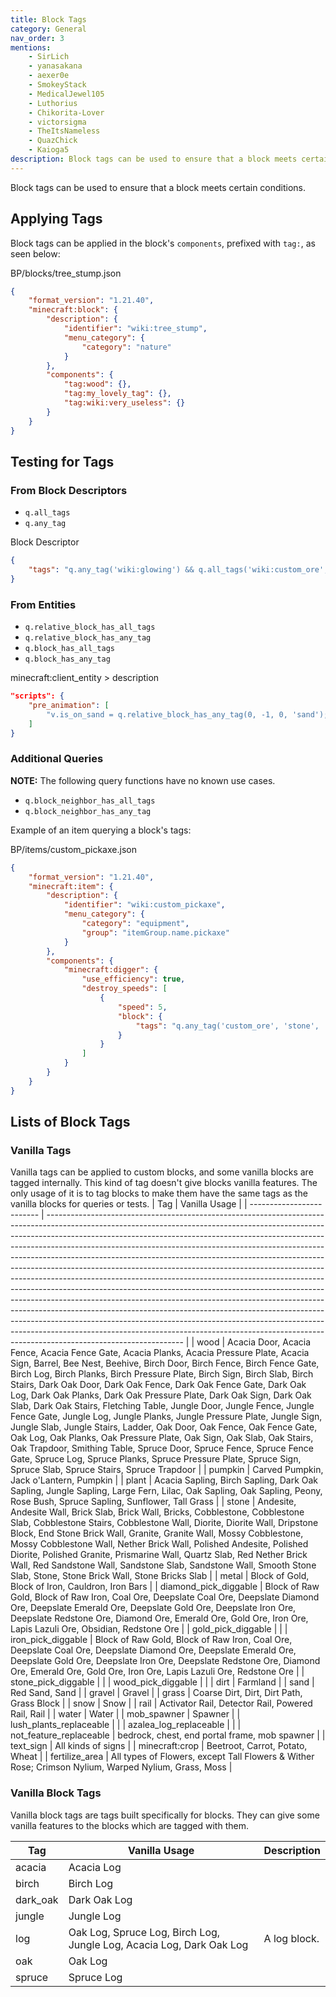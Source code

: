 ```yaml
---
title: Block Tags
category: General
nav_order: 3
mentions:
    - SirLich
    - yanasakana
    - aexer0e
    - SmokeyStack
    - MedicalJewel105
    - Luthorius
    - Chikorita-Lover
    - victorsigma
    - TheItsNameless
    - QuazChick
    - Kaioga5
description: Block tags can be used to ensure that a block meets certain conditions.
---
```


Block tags can be used to ensure that a block meets certain conditions.

## Applying Tags

Block tags can be applied in the block's `components`, prefixed with `tag:`, as seen below:

<CodeHeader>BP/blocks/tree_stump.json</CodeHeader>

```json
{
    "format_version": "1.21.40",
    "minecraft:block": {
        "description": {
            "identifier": "wiki:tree_stump",
            "menu_category": {
                "category": "nature"
            }
        },
        "components": {
            "tag:wood": {},
            "tag:my_lovely_tag": {},
            "tag:wiki:very_useless": {}
        }
    }
}
```

## Testing for Tags

### From Block Descriptors

-   `q.all_tags`
-   `q.any_tag`

<CodeHeader>Block Descriptor</CodeHeader>

```json
{
    "tags": "q.any_tag('wiki:glowing') && q.all_tags('wiki:custom_ore', 'stone')"
}
```

### From Entities

-   `q.relative_block_has_all_tags`
-   `q.relative_block_has_any_tag`
-   `q.block_has_all_tags`
-   `q.block_has_any_tag`

<CodeHeader>minecraft:client_entity > description</CodeHeader>

```json
"scripts": {
    "pre_animation": [
        "v.is_on_sand = q.relative_block_has_any_tag(0, -1, 0, 'sand');"
    ]
}
```

### Additional Queries

**NOTE:** The following query functions have no known use cases.

-   `q.block_neighbor_has_all_tags`
-   `q.block_neighbor_has_any_tag`

Example of an item querying a block's tags:

<CodeHeader>BP/items/custom_pickaxe.json</CodeHeader>

```json
{
    "format_version": "1.21.40",
    "minecraft:item": {
        "description": {
            "identifier": "wiki:custom_pickaxe",
            "menu_category": {
                "category": "equipment",
                "group": "itemGroup.name.pickaxe"
            }
        },
        "components": {
            "minecraft:digger": {
                "use_efficiency": true,
                "destroy_speeds": [
                    {
                        "speed": 5,
                        "block": {
                            "tags": "q.any_tag('custom_ore', 'stone', 'metal')"
                        }
                    }
                ]
            }
        }
    }
}
```

## Lists of Block Tags

### Vanilla Tags

Vanilla tags can be applied to custom blocks, and some vanilla blocks are tagged internally. This kind of tag doesn't give blocks vanilla features. The only usage of it is to tag blocks to make them have the same tags as the vanilla blocks for queries or tests.
| Tag | Vanilla Usage |
| ------------------------- | ---------------------------------------------------------------------------------------------------------------------------------------------------------------------------------------------------------------------------------------------------------------------------------------------------------------------------------------------------------------------------------------------------------------------------------------------------------------------------------------------------------------------------------------------------------------------------------------------------------------------------------------------------------------------------------------------------------------------------------------------------------------------------------------------------------------------------------------------------------------------------------------------------------------------------------------------------------------------------------------------------------- |
| wood | Acacia Door, Acacia Fence, Acacia Fence Gate, Acacia Planks, Acacia Pressure Plate, Acacia Sign, Barrel, Bee Nest, Beehive, Birch Door, Birch Fence, Birch Fence Gate, Birch Log, Birch Planks, Birch Pressure Plate, Birch Sign, Birch Slab, Birch Stairs, Dark Oak Door, Dark Oak Fence, Dark Oak Fence Gate, Dark Oak Log, Dark Oak Planks, Dark Oak Pressure Plate, Dark Oak Sign, Dark Oak Slab, Dark Oak Stairs, Fletching Table, Jungle Door, Jungle Fence, Jungle Fence Gate, Jungle Log, Jungle Planks, Jungle Pressure Plate, Jungle Sign, Jungle Slab, Jungle Stairs, Ladder, Oak Door, Oak Fence, Oak Fence Gate, Oak Log, Oak Planks, Oak Pressure Plate, Oak Sign, Oak Slab, Oak Stairs, Oak Trapdoor, Smithing Table, Spruce Door, Spruce Fence, Spruce Fence Gate, Spruce Log, Spruce Planks, Spruce Pressure Plate, Spruce Sign, Spruce Slab, Spruce Stairs, Spruce Trapdoor |
| pumpkin | Carved Pumpkin, Jack o'Lantern, Pumpkin |
| plant | Acacia Sapling, Birch Sapling, Dark Oak Sapling, Jungle Sapling, Large Fern, Lilac, Oak Sapling, Oak Sapling, Peony, Rose Bush, Spruce Sapling, Sunflower, Tall Grass |
| stone | Andesite, Andesite Wall, Brick Slab, Brick Wall, Bricks, Cobblestone, Cobblestone Slab, Cobblestone Stairs, Cobblestone Wall, Diorite, Diorite Wall, Dripstone Block, End Stone Brick Wall, Granite, Granite Wall, Mossy Cobblestone, Mossy Cobblestone Wall, Nether Brick Wall, Polished Andesite, Polished Diorite, Polished Granite, Prismarine Wall, Quartz Slab, Red Nether Brick Wall, Red Sandstone Wall, Sandstone Slab, Sandstone Wall, Smooth Stone Slab, Stone, Stone Brick Wall, Stone Bricks Slab |
| metal | Block of Gold, Block of Iron, Cauldron, Iron Bars |
| diamond_pick_diggable | Block of Raw Gold, Block of Raw Iron, Coal Ore, Deepslate Coal Ore, Deepslate Diamond Ore, Deepslate Emerald Ore, Deepslate Gold Ore, Deepslate Iron Ore, Deepslate Redstone Ore, Diamond Ore, Emerald Ore, Gold Ore, Iron Ore, Lapis Lazuli Ore, Obsidian, Redstone Ore |
| gold_pick_diggable | |
| iron_pick_diggable | Block of Raw Gold, Block of Raw Iron, Coal Ore, Deepslate Coal Ore, Deepslate Diamond Ore, Deepslate Emerald Ore, Deepslate Gold Ore, Deepslate Iron Ore, Deepslate Redstone Ore, Diamond Ore, Emerald Ore, Gold Ore, Iron Ore, Lapis Lazuli Ore, Redstone Ore |
| stone_pick_diggable | |
| wood_pick_diggable | |
| dirt | Farmland |
| sand | Red Sand, Sand |
| gravel | Gravel |
| grass | Coarse Dirt, Dirt, Dirt Path, Grass Block |
| snow | Snow |
| rail | Activator Rail, Detector Rail, Powered Rail, Rail |
| water | Water |
| mob_spawner | Spawner |
| lush_plants_replaceable | |
| azalea_log_replaceable | |
| not_feature_replaceable | bedrock, chest, end portal frame, mob spawner |
| text_sign | All kinds of signs |
| minecraft:crop | Beetroot, Carrot, Potato, Wheat |
| fertilize_area | All types of Flowers, except Tall Flowers & Wither Rose; Crimson Nylium, Warped Nylium, Grass, Moss |

### Vanilla Block Tags

Vanilla block tags are tags built specifically for blocks. They can give some vanilla features to the blocks which are tagged with them.

| Tag      | Vanilla Usage                                                        | Description  |
| -------- | -------------------------------------------------------------------- | ------------ |
| acacia   | Acacia Log                                                           |              |
| birch    | Birch Log                                                            |              |
| dark_oak | Dark Oak Log                                                         |              |
| jungle   | Jungle Log                                                           |              |
| log      | Oak Log, Spruce Log, Birch Log, Jungle Log, Acacia Log, Dark Oak Log | A log block. |
| oak      | Oak Log                                                              |              |
| spruce   | Spruce Log                                                           |              |

